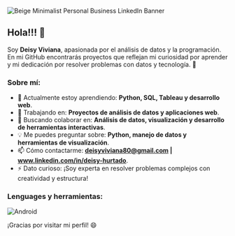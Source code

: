 ![Beige Minimalist Personal Business LinkedIn Banner](https://github.com/user-attachments/assets/e4c488b8-8392-44da-87d8-2e19f4a90d57)

## Hola!!! 👋

Soy **Deisy Viviana**, apasionada por el análisis de datos y la programación. En mi GitHub encontrarás proyectos que reflejan mi curiosidad por aprender y mi dedicación por resolver problemas con datos y tecnología. 🌟

### Sobre mí:
- 🌱 Actualmente estoy aprendiendo: **Python, SQL, Tableau y desarrollo web**.
- 🚀 Trabajando en: **Proyectos de análisis de datos y aplicaciones web**.
- 🤝 Buscando colaborar en: **Análisis de datos, visualización y desarrollo de herramientas interactivas**.
- 💡 Me puedes preguntar sobre: **Python, manejo de datos y herramientas de visualización**.
- 📫 Cómo contactarme: **deisyviviana80@gmail.com | www.linkedin.com/in/deisy-hurtado**.
- ⚡ Dato curioso: ¡Soy experta en resolver problemas complejos con creatividad y estructura!

### Lenguages y herramientas:

![Android](https://img.shields.io/badge/any_text-you_like-blue)

¡Gracias por visitar mi perfil! 😄
